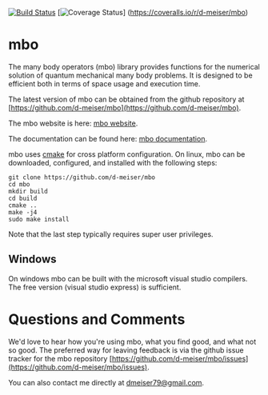[![Build Status](https://travis-ci.org/d-meiser/mbo.png?branch=master)](https://travis-ci.org/d-meiser/mbo)
[![Coverage Status](https://coveralls.io/repos/d-meiser/mbo/badge.png?branch=master)] (https://coveralls.io/r/d-meiser/mbo)

mbo
===

The many body operators (mbo) library provides functions for the
numerical solution of quantum mechanical many body problems.  It is
designed to be efficient both in terms of space usage and execution
time.

The latest version of mbo can be obtained from the github repository at
[https://github.com/d-meiser/mbo](https://github.com/d-meiser/mbo).

The mbo website is here: [mbo website](https://d-meiser.github.io/mbo).

The documentation can be found here: [mbo documentation](http://d-meiser.github.io/mbo/docs/html/index.html).

mbo uses [cmake](http://www.cmake.org/) for cross platform
configuration.  On linux, mbo can be downloaded, configured, and
installed with the following steps:

```
git clone https://github.com/d-meiser/mbo
cd mbo
mkdir build
cd build
cmake ..
make -j4
sudo make install
```
Note that the last step typically requires super user privileges.


Windows
-------

On windows mbo can be built with the microsoft visual studio compilers.
The free version (visual studio express) is sufficient.


Questions and Comments
======================

We'd love to hear how you're using mbo, what you find good, and what not
so good.  The preferred way for leaving feedback is via the github issue
tracker for the mbo repository
[https://github.com/d-meiser/mbo/issues](https://github.com/d-meiser/mbo/issues).

You can also contact me directly at dmeiser79@gmail.com.


